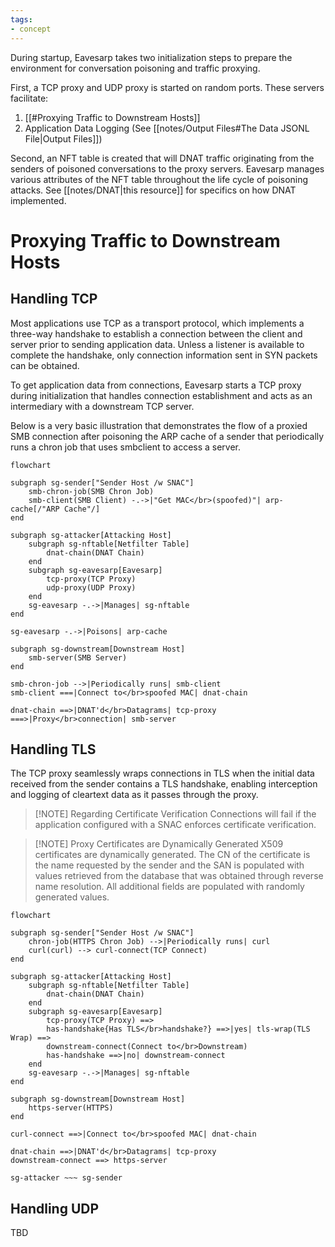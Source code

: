 ```yaml
---
tags:
- concept
---
```


During startup, Eavesarp takes two initialization steps to prepare the environment for conversation poisoning and traffic proxying.

First, a TCP proxy and UDP proxy is started on random ports. These servers facilitate:

1. [[#Proxying Traffic to Downstream Hosts]]
0. Application Data Logging (See [[notes/Output Files#The Data JSONL File|Output Files]])

Second, an NFT table is created that will DNAT traffic originating from the senders of poisoned conversations to the proxy servers. Eavesarp manages various attributes of the NFT table throughout the life cycle of poisoning attacks. See [[notes/DNAT|this resource]] for specifics on how DNAT implemented.

# Proxying Traffic to Downstream Hosts

## Handling TCP

Most applications use TCP as a transport protocol, which implements a three-way handshake to establish a connection between the client and server prior to sending application data. Unless a listener is available to complete the handshake, only connection information sent in SYN packets can be obtained.

To get application data from connections, Eavesarp starts a TCP proxy during initialization that handles connection establishment and acts as an intermediary with a downstream TCP server.

Below is a very basic illustration that demonstrates the flow of a proxied SMB connection after poisoning the ARP cache of a sender that periodically runs a chron job that uses smbclient to access a server.

```mermaid
flowchart

subgraph sg-sender["Sender Host /w SNAC"]
    smb-chron-job(SMB Chron Job)
    smb-client(SMB Client) -.->|"Get MAC</br>(spoofed)"| arp-cache[/"ARP Cache"/]
end

subgraph sg-attacker[Attacking Host]
    subgraph sg-nftable[Netfilter Table]
        dnat-chain(DNAT Chain)
    end
    subgraph sg-eavesarp[Eavesarp]
        tcp-proxy(TCP Proxy) 
		udp-proxy(UDP Proxy)
    end
	sg-eavesarp -.->|Manages| sg-nftable
end

sg-eavesarp -.->|Poisons| arp-cache

subgraph sg-downstream[Downstream Host]
    smb-server(SMB Server)
end

smb-chron-job -->|Periodically runs| smb-client
smb-client ===|Connect to</br>spoofed MAC| dnat-chain

dnat-chain ==>|DNAT'd</br>Datagrams| tcp-proxy ===>|Proxy</br>connection| smb-server
```

## Handling TLS

The TCP proxy seamlessly wraps connections in TLS when the initial data received from the sender contains a TLS handshake, enabling interception and logging of cleartext data as it passes through the proxy.

>[!NOTE] Regarding Certificate Verification
> Connections will fail if the application configured with a SNAC enforces certificate verification.

>[!NOTE] Proxy Certificates are Dynamically Generated
>X509 certificates are dynamically generated. The CN of the certificate is the name requested by the sender and the SAN is populated with values retrieved from the database that was obtained through reverse name resolution. All additional fields are populated with randomly generated values.

```mermaid
flowchart

subgraph sg-sender["Sender Host /w SNAC"]
	chron-job(HTTPS Chron Job) -->|Periodically runs| curl
	curl(curl) --> curl-connect(TCP Connect)
end

subgraph sg-attacker[Attacking Host]
    subgraph sg-nftable[Netfilter Table]
        dnat-chain(DNAT Chain)
    end
    subgraph sg-eavesarp[Eavesarp]
        tcp-proxy(TCP Proxy) ==>
		has-handshake{Has TLS</br>handshake?} ==>|yes| tls-wrap(TLS Wrap) ==>
		downstream-connect(Connect to</br>Downstream)
		has-handshake ==>|no| downstream-connect
    end
	sg-eavesarp -.->|Manages| sg-nftable
end

subgraph sg-downstream[Downstream Host]
    https-server(HTTPS)
end

curl-connect ==>|Connect to</br>spoofed MAC| dnat-chain

dnat-chain ==>|DNAT'd</br>Datagrams| tcp-proxy
downstream-connect ==> https-server

sg-attacker ~~~ sg-sender
```

## Handling UDP

TBD